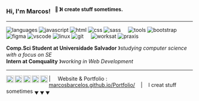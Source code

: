 ### Hi, I'm Marcos! &nbsp;&nbsp;<sup>👾 &#12299;I create stuff sometimes.</sup>

----

![languages](https://img.shields.io/static/v1?label=&message=languages:&color=555&style=flat-square)
![javascript](https://img.shields.io/static/v1?logo=javascript&label=&message=javascript&color=111&logoColor=AAA&style=flat-square&link=)
![html](https://img.shields.io/static/v1?logo=html5&label=&message=html&color=111&logoColor=AAA&style=flat-square)
![css](https://img.shields.io/static/v1?logo=css3&label=&message=css&color=111&logoColor=AAA&style=flat-square)
![sass](https://img.shields.io/static/v1?logo=sass&label=&message=sass&color=111&logoColor=AAA&style=flat-square)
&nbsp;&nbsp;&nbsp;
![tools](https://img.shields.io/static/v1?label=&message=tools:&color=555&style=flat-square)
![bootstrap](https://img.shields.io/static/v1?logo=bootstrap&label=&message=bootstrap&color=111&logoColor=AAA&style=flat-square)
![figma](https://img.shields.io/static/v1?logo=figma&label=&message=figma&color=111&logoColor=AAA&style=flat-square)
![vscode](https://img.shields.io/static/v1?logo=visualstudio&label=&message=vscode&color=111&logoColor=AAA&style=flat-square)
![linux](https://img.shields.io/static/v1?logo=linux&label=&message=linux&color=111&logoColor=AAA&style=flat-square)
![git](https://img.shields.io/static/v1?logo=git&label=&message=git&color=111&logoColor=AAA&style=flat-square)
&nbsp;&nbsp;&nbsp;
![worksat](https://img.shields.io/static/v1?label=&message=@:&color=555&style=flat-square)
![praxis](https://img.shields.io/static/v1?logo=square&label=&message=praxis&color=111&logoColor=yellow&style=flat-square)


**Comp.Sci Student at Universidade Salvador** &#12299;_studying computer science with a focus on SE_
<br/>
**Intern at Comquality** &#12299;_working in Web Development_

----

<a href="https://linkedin.com/in/marcosbarcelos">
  <img align="left" alt="Marcos's LinkedIn" width="20px" src="https://cdn.jsdelivr.net/npm/simple-icons@v3/icons/linkedin.svg" />
</a>
<a href="https://www.instagram.com/m.barcelox/">
  <img align="left" alt="Marcos's Instagram" width="20px" src="https://cdn.jsdelivr.net/npm/simple-icons@v3/icons/instagram.svg" />
</a>
<a href="https://twitter.com/mbarcelosx">
  <img align="left" alt="Marcos's Twitter" width="20px" src="https://cdn.jsdelivr.net/npm/simple-icons@v3/icons/twitter.svg" />
</a>

<a href="mailto:marcosbarcelosdev@gmail.com">
  <img align="left" alt="Marcos's Email" width="20px" src="https://cdn.jsdelivr.net/npm/simple-icons@v3/icons/gmail.svg" />
</a>
<a href="https://bymarcosb.medium.com/">
  <img align="left" alt="Marcos's Medium" width="20px" src="https://cdn.jsdelivr.net/npm/simple-icons@v3/icons/medium.svg" />
</a>

| &nbsp;&nbsp;&nbsp; Website & Portfolio : [marcosbarcelos.github.io/Portfolio/](https://marcosbarcelos.github.io/Portfolio/) &nbsp;&nbsp;&nbsp;|&nbsp;&nbsp;&nbsp; I creat stuff sometimes  <sub>&#9660; &#9660; &#9660;</sub>
